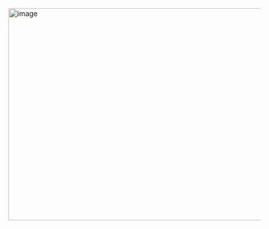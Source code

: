 <img width="542" height="424" alt="image" src="https://github.com/user-attachments/assets/c77901a6-26cc-4d16-99ab-d875444c3e0f" />  

